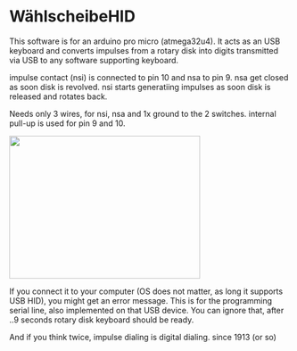 # WählscheibeHID
This software is for an arduino pro micro (atmega32u4).
It acts as an USB keyboard and converts impulses from a rotary disk
into digits transmitted via USB to any software supporting keyboard.

impulse contact (nsi) is connected to pin 10 and nsa to pin 9. nsa get closed
as soon disk is revolved. nsi starts generatiing impulses as soon
disk is released and rotates back.

Needs only 3 wires, for nsi, nsa and 1x ground to the 2 switches. internal pull-up is used
for pin 9 and 10.

<img src="https://github.com/antonmeyer/WaehlscheibeHID/blob/master/IMG_5230.JPG" height="256" width="342">

If you connect it to your computer (OS does not matter, as long it supports USB HID), you might get
an error message. This is for the programming serial line, also implemented on that USB device.
You can ignore that, after ..9 seconds rotary disk keyboard should be ready.

And if you think twice, impulse dialing is digital dialing. since 1913 (or so)

